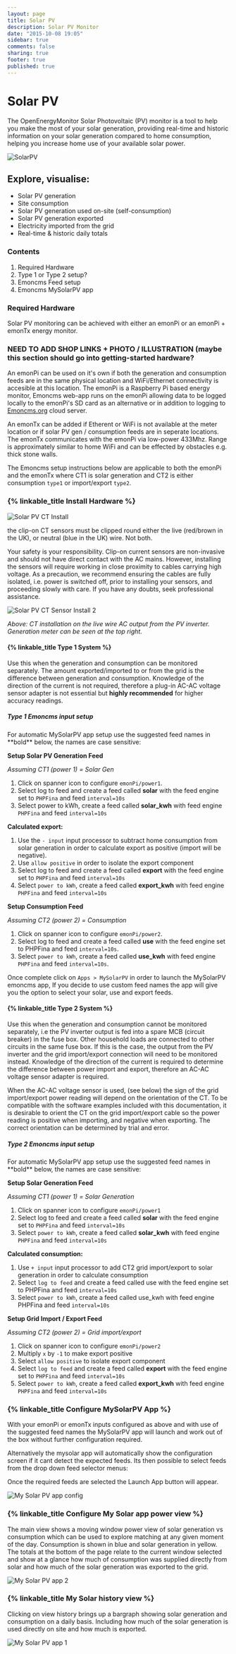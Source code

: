 ```yaml
---
layout: page
title: Solar PV
description: Solar PV Monitor
date: "2015-10-08 19:05"
sidebar: true
comments: false
sharing: true
footer: true
published: true
---
```




# Solar PV

The OpenEnergyMonitor Solar Photovoltaic (PV) monitor is a tool to help you make the most of your solar generation, providing real-time and historic information on your solar generation compared to home consumption, helping you increase home use of your available solar power.

![SolarPV](/images/applications/solar-pv/my-solar-pv.jpg)

## Explore, visualise:

 - Solar PV generation
 - Site consumption
 - Solar PV generation used on-site (self-consumption)
 - Solar PV generation exported
 - Electricity imported from the grid
 - Real-time & historic daily totals
 
### Contents

 1. Required Hardware
 2. Type 1 or Type 2 setup? 
 3. Emoncms Feed setup
 4. Emoncms MySolarPV app
 
### Required Hardware

Solar PV monitoring can be achieved with either an emonPi or an emonPi + emonTx energy monitor.

### NEED TO ADD SHOP LINKS + PHOTO / ILLUSTRATION (maybe this section should go into getting-started hardware?

An emonPi can be used on it's own if both the generation and consumption feeds are in the same physical location and WiFi/Ethernet connectivity is accesible at this location. The emonPi is a Raspberry Pi based energy monitor, Emoncms web-app runs on the emonPi allowing data to be logged locally to the emonPi's SD card as an alternative or in addition to logging to [Emoncms.org](http://emoncms.org) cloud server.

An emonTx can be added if Etherent or WiFi is not available at the meter location or if solar PV gen / consumption feeds are in seperate locations. The emonTx communicates with the emonPi via low-power 433Mhz. Range is approximately similar to home WiFi and can be effected by obstacles e.g. thick stone walls.

The Emoncms setup instructions below are applicable to both the emonPi and the emonTx where CT1 is solar generation and CT2 is either consumption `type1` or import/export `type2`.  

### {% linkable_title Install Hardware %}

![Solar PV CT Install](/images/applications/solar-pv/solar-pv-install.png)

<p class='note'>
the clip-on CT sensors must be clipped round either the live (red/brown in the UK), or neutral (blue in the UK) wire. Not both.
</p>

<p class='note warning'>
Your safety is your responsibility. Clip-on current sensors are non-invasive and should not have direct contact with the AC mains. However, installing the sensors will require working in close proximity to cables carrying high voltage. As a precaution, we recommend ensuring the cables are fully isolated, i.e. power is switched off, prior to installing your sensors, and proceeding slowly with care. If you have any doubts, seek professional assistance.
</p>

![Solar PV CT Sensor Install 2](/images/applications/solar-pv/solar-pv-ct2.jpg)

*Above: CT installation on the live wire AC output from the PV inverter. Generation meter can be seen at the top right.*

#### {% linkable_title Type 1 System %}

Use this when the generation and consumption can be monitored separately. The amount exported/imported to or from the grid is the difference between generation and consumption. Knowledge of the direction of the current is not required, therefore a plug-in AC-AC voltage sensor adapter is not essential but **highly recommended** for higher accuracy readings.

##### Type 1 Emoncms input setup

<p class='note'>
For automatic MySolarPV app setup use the suggested feed names in **bold** below, the names are case sensitive:
</p>

**Setup Solar PV Generation Feed**

*Assuming CT1 (power 1) = Solar Gen*

 1. Click on spanner icon to configure `emonPi/power1`.
 2. Select log to feed and create a feed called **solar** with the feed engine set to `PHPFina` and feed `interval=10s`
 3. Select power to kWh, create a feed called **solar_kwh** with feed engine `PHPFina` and feed `interval=10s`
 
**Calculated export:**

 1. Use the `- input` input processor to subtract home consumption from solar generation in order to calculate export as positive (import will be negative).
 2. Use `allow positive` in order to isolate the export component
 3. Select log to feed and create a feed called **export** with the feed engine set to `PHPFina` and feed `interval=10s`
 4. Select `power to kWh`, create a feed called **export_kwh** with feed engine `PHPFina` and feed `interval=10s`

**Setup Consumption Feed**

*Assuming CT2 (power 2) = Consumption*

 1. Click on spanner icon to configure `emonPi/power2`.
 2. Select log to feed and create a feed called **use** with the feed engine set to PHPFina and feed `interval=10s`.
 3. Select `power to kWh`, create a feed called **use_kwh** with feed engine `PHPFina` and feed `interval=10s`.

Once complete click on `Apps > MySolarPV` in order to launch the MySolarPV emoncms app, If you decide to use custom feed names the app will give you the option to select your solar, use and export feeds.

#### {% linkable_title Type 2 System %}

Use this when the generation and consumption cannot be monitored separately, i.e the PV inverter output is fed into a spare MCB (circuit breaker) in the fuse box. Other household loads are connected to other circuits in the same fuse box. If this is the case, the output from the PV inverter and the grid import/export connection will need to be monitored instead. Knowledge of the direction of the current is required to determine the difference between power import and export, therefore an AC-AC voltage sensor adapter is required.

When the AC-AC voltage sensor is used, (see below) the sign of the grid import/export power reading will depend on the orientation of the CT. To be compatible with the software examples included with this documentation, it is desirable to orient the CT on the grid import/export cable so the power reading is positive when importing, and negative when exporting. The correct orientation can be determined by trial and error.

##### Type 2 Emoncms input setup

<p class='note'>
For automatic MySolarPV app setup use the suggested feed names in **bold** below, the names are case sensitive:
</p>

**Setup Solar Generation Feed**

*Assuming CT1 (power 1) = Solar Generation*

 1. Click on spanner icon to configure `emonPi/power1`
 2. Select log to feed and create a feed called **solar** with the feed engine set to `PHPFina` and feed `interval=10s`
 3. Select `power to kWh`, create a feed called **solar_kwh** with feed engine `PHPFina` and feed `interval=10s`

**Calculated consumption:**

 1. Use `+ input` input processor to add CT2 grid import/export to solar generation in order to calculate consumption
 2. Select `log to feed` and create a feed called use with the feed engine set to PHPFina and feed `interval=10s`
 3. Select `power to kWh`, create a feed called use_kwh with feed engine PHPFina and feed `interval=10s`

**Setup Grid Import / Export Feed**

*Assuming CT2 (power 2) = Grid import/export*

 1. Click on spanner icon to configure `emonPi/power2`
 2. Multiply `x` by `-1` to make export positive
 3. Select `allow positive` to isolate export component
 4. Select `log to feed` and create a feed called **export** with the feed engine set to `PHPFina` and feed `interval=10s`
 5. Select `power to kWh`, create a feed called **export_kwh** with feed engine `PHPFina` and feed `interval=10s`

### {% linkable_title Configure MySolarPV App %}

With your emonPi or emonTx inputs configured as above and with use of the suggested feed names the MySolarPV app will launch and work out of the box without further configuration required.

Alternatively the mysolar app will automatically show the configuration screen if it cant detect the expected feeds. Its then possible to select feeds from the drop down feed selector menus:

Once the required feeds are selected the Launch App button will appear.

![My Solar PV app config](/images/applications/solar-pv/my-solarpv-config.png)

### {% linkable_title Configure My Solar app power view %}

The main view shows a moving window power view of solar generation vs consumption which can be used to explore matching at any given moment of the day. Consumption is shown in blue and solar generation in yellow. The totals at the bottom of the page relate to the current window selected and show at a glance how much of consumption was supplied directly from solar and how much of the solar generation was exported to the grid.

![My Solar PV app 2](/images/applications/solar-pv/my-solar-pv1.png)

### {% linkable_title My Solar history view %}

Clicking on view history brings up a bargraph showing solar generation and consumption on a daily basis. Including how much of the solar generation is used directly on site and how much is exported.

![My Solar PV app 1](/images/applications/solar-pv/my-solar-pv2.png)
